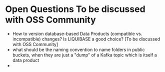 # Open Questions To be discussed with OSS Community

 * How to version database-based Data Products (compatible vs. incompatible) changes? Is LIQUIBASE a good choice? [To be discussed with OSS Community]
 * what should be the naming convention to name folders in public buckets, when they are just a "dump" of a Kafka topic which is itself a data product
 *  


